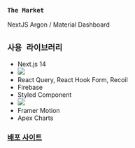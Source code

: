 ### `The Market`

NextJS Argon / Material Dashboard

## `사용 라이브러리`
- Next.js 14
- <img src="https://img.shields.io/badge/typescript-003671?style=flat&logo=Sass&logoColor=3178C6"/>
- React Query, React Hook Form, Recoil
- Firebase
- Styled Component
- <img src="https://img.shields.io/badge/Scss-75003a?style=flat&logo=Sass&logoColor=CC6699"/>
- Framer Motion
- Apex Charts

### [배포 사이트](https://the-market-omega.vercel.app/)